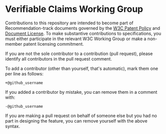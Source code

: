 # Verifiable Claims Working Group

Contributions to this repository are intended to become part of Recommendation-track documents governed by the
[W3C Patent Policy](https://www.w3.org/policies/patent-policy/) and
[Document License](https://www.w3.org/copyright/document-license/). To make substantive contributions to specifications, you must either participate
in the relevant W3C Working Group or make a non-member patent licensing commitment.

If you are not the sole contributor to a contribution (pull request), please identify all 
contributors in the pull request comment.

To add a contributor (other than yourself, that's automatic), mark them one per line as follows:

```
+@github_username
```

If you added a contributor by mistake, you can remove them in a comment with:

```
-@github_username
```

If you are making a pull request on behalf of someone else but you had no part in designing the 
feature, you can remove yourself with the above syntax.
